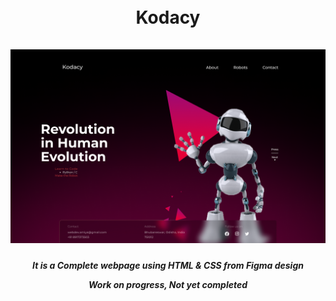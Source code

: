 <h1 align="center">
 <br> 
    Kodacy
 <br>
 <br>
    <img src="https://github.com/amiyapati/Kodacy-Web-Practice/blob/main/kodacy.png" />
<h5 align="center"> It is a Complete webpage using HTML & CSS from Figma design
<p align="center"> Work on progress, Not yet completed 
